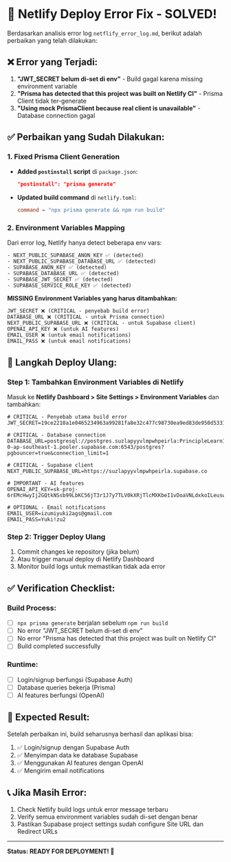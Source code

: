 # 🔧 Netlify Deploy Error Fix - SOLVED! 

Berdasarkan analisis error log `netflify_error_log.md`, berikut adalah perbaikan yang telah dilakukan:

## ❌ Error yang Terjadi:
1. **"JWT_SECRET belum di-set di env"** - Build gagal karena missing environment variable
2. **"Prisma has detected that this project was built on Netlify CI"** - Prisma Client tidak ter-generate
3. **"Using mock PrismaClient because real client is unavailable"** - Database connection gagal

## ✅ Perbaikan yang Sudah Dilakukan:

### 1. Fixed Prisma Client Generation
- **Added `postinstall` script** di `package.json`:
  ```json
  "postinstall": "prisma generate"
  ```
- **Updated build command** di `netlify.toml`:
  ```toml
  command = "npx prisma generate && npm run build"
  ```

### 2. Environment Variables Mapping
Dari error log, Netlify hanya detect beberapa env vars:
```
- NEXT_PUBLIC_SUPABASE_ANON_KEY ✅ (detected)
- NEXT_PUBLIC_SUPABASE_DATABASE_URL ✅ (detected) 
- SUPABASE_ANON_KEY ✅ (detected)
- SUPABASE_DATABASE_URL ✅ (detected)
- SUPABASE_JWT_SECRET ✅ (detected)
- SUPABASE_SERVICE_ROLE_KEY ✅ (detected)
```

**MISSING Environment Variables yang harus ditambahkan:**
```
JWT_SECRET ❌ (CRITICAL - penyebab build error)
DATABASE_URL ❌ (CRITICAL - untuk Prisma connection)
NEXT_PUBLIC_SUPABASE_URL ❌ (CRITICAL - untuk Supabase client)
OPENAI_API_KEY ❌ (untuk AI features)
EMAIL_USER ❌ (untuk email notifications)
EMAIL_PASS ❌ (untuk email notifications)
```

## 🚀 Langkah Deploy Ulang:

### Step 1: Tambahkan Environment Variables di Netlify
Masuk ke **Netlify Dashboard > Site Settings > Environment Variables** dan tambahkan:

```env
# CRITICAL - Penyebab utama build error
JWT_SECRET=19ce2210a1e0465234963a99281fa8e32c477c98730ea9ed83de950d53314cc5f24aa6f0c3557a78370cd8462c776c86fd2ef94ffa86685a9c25e90b01daff70

# CRITICAL - Database connection
DATABASE_URL=postgresql://postgres.suzlapyyvlmpwhpeirla:PrincipleLearn15@aws-0-ap-southeast-1.pooler.supabase.com:6543/postgres?pgbouncer=true&connection_limit=1

# CRITICAL - Supabase client
NEXT_PUBLIC_SUPABASE_URL=https://suzlapyyvlmpwhpeirla.supabase.co

# IMPORTANT - AI features  
OPENAI_API_KEY=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

# OPTIONAL - Email notifications
EMAIL_USER=izumiyuki2ags@gmail.com
EMAIL_PASS=Yuki!zu2
```

### Step 2: Trigger Deploy Ulang
1. Commit changes ke repository (jika belum)
2. Atau trigger manual deploy di Netlify Dashboard
3. Monitor build logs untuk memastikan tidak ada error

## ✅ Verification Checklist:

### Build Process:
- [ ] `npx prisma generate` berjalan sebelum `npm run build`
- [ ] No error "JWT_SECRET belum di-set di env"
- [ ] No error "Prisma has detected that this project was built on Netlify CI"
- [ ] Build completed successfully

### Runtime:
- [ ] Login/signup berfungsi (Supabase Auth)
- [ ] Database queries bekerja (Prisma)
- [ ] AI features berfungsi (OpenAI)

## 🎯 Expected Result:
Setelah perbaikan ini, build seharusnya berhasil dan aplikasi bisa:
1. ✅ Login/signup dengan Supabase Auth  
2. ✅ Menyimpan data ke database Supabase
3. ✅ Menggunakan AI features dengan OpenAI
4. ✅ Mengirim email notifications

## 📞 Jika Masih Error:
1. Check Netlify build logs untuk error message terbaru
2. Verify semua environment variables sudah di-set dengan benar
3. Pastikan Supabase project settings sudah configure Site URL dan Redirect URLs

---

**Status: READY FOR DEPLOYMENT! 🚀**